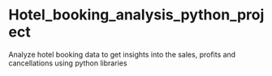 # Hotel_booking_analysis_python_project
Analyze hotel booking data to get insights into the sales, profits and cancellations using python libraries
